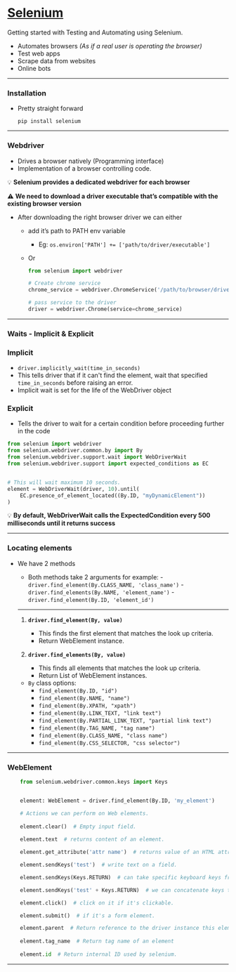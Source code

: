 
# [Selenium](https://selenium-python.readthedocs.io/api.html)
Getting started with Testing and Automating using Selenium.

- Automates browsers *(As if a real user is operating the browser)*
- Test web apps
- Scrape data from websites
- Online bots

---

### **Installation**

- Pretty straight forward
    
    `pip install selenium`
    

---

### **Webdriver**

- Drives a browser natively (Programming interface)
- Implementation of a browser controlling code.

💡 **Selenium provides a dedicated webdriver for each browser**

⚠️ **We need to download a driver executable that’s compatible with the existing browser version**

- After downloading the right browser driver we can either
    - add it’s path to PATH env variable
        - Eg: `os.environ['PATH'] += ['path/to/driver/executable']`
    - Or
        
        ```python
        from selenium import webdriver
        
        # Create chrome service
        chrome_service = webdriver.ChromeService('/path/to/browser/driver')
        
        # pass service to the driver
        driver = webdriver.Chrome(service=chrome_service)
        ```
        

---

### Waits - Implicit & Explicit

### Implicit
- `driver.implicitly_wait(time_in_seconds)`
- This tells driver that if it can't find the element, wait that specified `time_in_seconds` before raising an error.
- Implicit wait is set for the life of the WebDriver object

### Explicit
- Tells the driver to wait for a certain condition before proceeding further in the code
```python 
from selenium import webdriver
from selenium.webdriver.common.by import By
from selenium.webdriver.support.wait import WebDriverWait
from selenium.webdriver.support import expected_conditions as EC


# This will wait maximum 10 seconds.
element = WebDriverWait(driver, 10).until(
    EC.presence_of_element_located((By.ID, "myDynamicElement"))
)

```
💡 **By default, WebDriverWait calls the ExpectedCondition every 500 milliseconds until it returns success**

---
### Locating elements
- We have 2 methods
    - Both methods take 2 arguments for example: 
            - `driver.find_element(By.CLASS_NAME, 'class_name')`
            - `driver.find_elements(By.NAME, 'element_name')`
            - `driver.find_element(By.ID, 'element_id')`
    ---
    1. **`driver.find_element(By, value)`**
        - This finds the first element that matches the look up criteria.
        - Return WebElement instance.

    2. **`driver.find_elements(By, value)`**
        - This finds all elements that matches the look up criteria.
        - Return List of WebElement instances.

    - `By` class options:
        - `find_element(By.ID, "id")`
        - `find_element(By.NAME, "name")`
        - `find_element(By.XPATH, "xpath")`
        - `find_element(By.LINK_TEXT, "link text")`
        - `find_element(By.PARTIAL_LINK_TEXT, "partial link text")`
        - `find_element(By.TAG_NAME, "tag name")`
        - `find_element(By.CLASS_NAME, "class name")`
        - `find_element(By.CSS_SELECTOR, "css selector")`
---

### WebElement 
```python
    from selenium.webdriver.common.keys import Keys


    element: WebElement = driver.find_element(By.ID, 'my_element')

    # Actions we can perform on Web elements.
    
    element.clear()  # Empty input field.
    
    element.text  # returns content of an element.

    element.get_attribute('attr name')  # returns value of an HTML attribute.

    element.sendKeys('test')  # write text on a field.

    element.sendKeys(Keys.RETURN)  # can take specific keyboard keys from `Keys` class.

    element.sendKeys('test' + Keys.RETURN)  # we can concatenate keys to a string.

    element.click()  # click on it if it's clickable.

    element.submit()  # if it's a form element.

    element.parent  # Return reference to the driver instance this element was found from.
    
    element.tag_name  # Return tag name of an element 
    
    element.id  # Return internal ID used by selenium.

```
---
